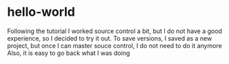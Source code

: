 # hello-world
Following the tutorial
I worked source control a bit, but I do not have a good experience, so I decided to try it out.
To save versions, I saved as a new project, but once I can master souce control, I do not need to do it anymore
Also, it is easy to go back what I was doing

